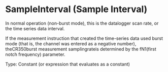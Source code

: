 # SampleInterval (Sample Interval)

In normal operation (non-burst mode), this is the datalogger scan rate, or the time series data interval.

If the measurement instruction that created the time-series data used burst mode (that is, the channel was entered as a negative number), theCR350burst measurement samplingrateis determined by the fN1(first notch frequency) parameter.

Type: Constant (or expression that evaluates as a constant)
